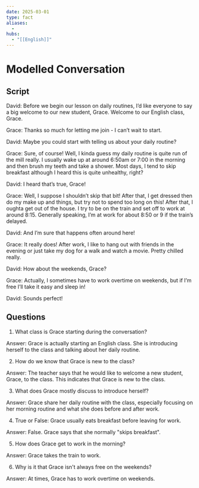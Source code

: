 ```yaml
---
date: 2025-03-01
type: fact
aliases:
  -
hubs:
  - "[[English]]"
---
```


# Modelled Conversation

## Script

David: Before we begin our lesson on daily routines, I’d like everyone to say a big welcome to our new student, Grace. Welcome to our English class, Grace.

Grace: Thanks so much for letting me join - I can’t wait to start.

David: Maybe you could start with telling us about your daily routine?

Grace: Sure, of course! Well, I kinda guess my daily routine is quite run of the mill really. I usually wake up at around 6:50am or 7:00 in the morning and then brush my teeth and take a shower. Most days, I tend to skip breakfast although I heard this is quite unhealthy, right?

David: I heard that’s true, Grace!

Grace: Well, I suppose I shouldn’t skip that bit! After that, I get dressed then do my make up and things, but try not to spend too long on this! After that, I oughta get out of the house. I try to be on the train and set off to work at around 8:15. Generally speaking, I’m at work for about 8:50 or 9 if the train’s delayed.

David: And I’m sure that happens often around here!

Grace: It really does! After work, I like to hang out with friends in the evening or just take my dog for a walk and watch a movie. Pretty chilled really.

David: How about the weekends, Grace?

Grace: Actually, I sometimes have to work overtime on weekends, but if I’m free I’ll take it easy and sleep in!

David: Sounds perfect!


## Questions

1. What class is Grace starting during the conversation?

Answer: Grace is actually starting an English class. She is introducing herself to the class and talking about her daily routine.


2. How do we know that Grace is new to the class?

Answer: The teacher says that he would like to welcome a new student, Grace, to the class. This indicates that Grace is new to the class.


3. What does Grace mostly discuss to introduce herself?

Answer: Grace share her daily routine with the class, especially focusing on her morning routine and what she does before and after work.


4. True or False: Grace usually eats breakfast before leaving for work.

Answer: False. Grace says that she normally "skips breakfast".


5. How does Grace get to work in the morning?

Answer: Grace takes the train to work.


6. Why is it that Grace isn't always free on the weekends?

Answer: At times, Grace has to work overtime on weekends.



